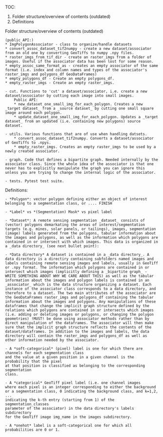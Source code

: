 TOC: 

1) Folder structure/overview of contents (outdated)
2) Definitions


Folder structure/overview of contents (outdated)

    (public API:)
    * ImgPolygonAssociator - class to organize/handle datasets    
    * convert_assoc_dataset_tif2numpy - create a new dataset/associator from an old one by converting GeoTiffs to numpy .npy files.
    * raster_imgs_from_tif_dir - create an raster_imgs from a folder of images. Useful if the associator data has been lost for some reason. 
    * empty_assoc_same_format_as - creates an empty associator of the same format (i.e. index and column names and types of the associator's raster_imgs and polygons_df GeoDataFrames)
    * empty_polygons_df - Create an empty polygons_df.
    * empty_raster_imgs - Create an empty raster_imgs. 

    - cut. Functions to 'cut' a dataset/associator, i.e. create a new dataset/associator by cutting each image into small images.
        Public API:
        * new_dataset_one_small_img_for_each_polygon. Creates a new _target dataset_ from a _source dataset_ by cutting one small square image around each polygon.
        * update_dataset_one_small_img_for_each_polygon. Updates a _target dataset_ from an updated (i.e. containing new polygons) source dataset.
        
    - utils. Various functions that are of use when handling datsets.
        * convert_assoc_dataset_tif2numpy. Converts a dataset/associator of GeoTiffs to .npys.
        * empty_raster_imgs. Creates an empty raster_imgs to be used by a newly created associator.

    - graph. Code that defines a bipartite graph. Needed internally by the associator class. Since the whole idea of the associator is that one never has to explicitly manipulate the graph you can ignore this unless you are trying to change the internal logic of the associator.

    - tests. Pytest test suite.


Definitions:

    - *Polygon*: vector polygon defining either an object of interest belonging to a segmentation class, or .... FINISH

    - *Label* vs *(Segmentation) Mask* vs pixel label

    - *Dataset*: A remote sensing segmentation _dataset_ consists of (vector) polygons demarkating the areas of interest/segmentation targets (e.g. mines, solar panels, or tailings), images, segmentation (image) labels generated from the polygons, tabular information about the images and polygons, as well as the information which polygons are contained in or intersect with which images. This data is organized in a _data directory_ (see next bullet point):

    - *Data directory* A dataset is contained in a _data directory_. A data directory is a directiry containing subfolders named images and labels containing remote sensing images and labels, usually in GeoTiff or .npy format. The information which polygons are contained in or intersect which images (implicitly defining a _bipartite graph_ - WRITE SOMETHING ABOUT WHY WE CARE ABOUT THIS) as well as the tabular information about the images and polygon labels is contained in an _associator_ which is the data structure organizing a dataset. Each instance of the associator class corresponds to a data directory, and therefore to a dataset. The two main attributes of the associator are the GeoDataFrames raster_imgs and polygons_df containing the tabular information about the images and polygons. Any manipulations of these dataframes that change the implicit graph structure defined by the relations which polygons are contained in or intersects which images (i.e. adding or deleting images or polygons, or changing the polygon geometries) !MUST! be done using associator methods rather than by direct manipulation of the dataframes. The associator will then make sure that the implicit graph structure reflects the contents of the dataset/dataframes. In addition to the images and labels, the data directory will contain the raster_imgs and polygons_df as well as other information needed by the associator.

    - A *soft-categorical* (pixel) label is one for which there are channels for each segmentation class
    and the value at a given position in a given channel is the probability that the pixel
    at that position is classified as belonging to the corresponding segmentation
    class.

    - A *categorical* GeoTiff pixel label (i.e. one channel images
    where each pixel is an integer corresponding to either the background
    or a segmentation class, 0 indicating the background class, and k=1,2, ...
    indicating the k-th entry (starting from 1) of the segmentation_classes
    parameter of the associator) in the data directory's labels subdirectory
    for the GeoTiff image img_name in the images subdirectory.

    - A *onehot* label is a soft-categorical one for which all probabilities are 0 or 1.


